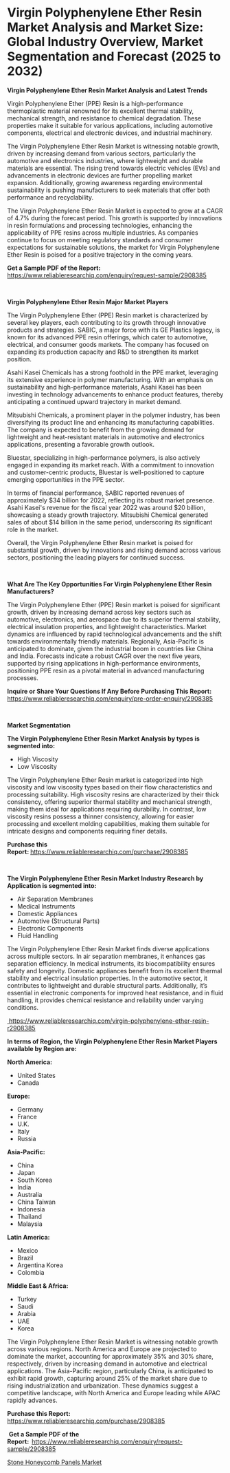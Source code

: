 <p><h1>Virgin Polyphenylene Ether Resin Market Analysis and Market Size: Global Industry Overview, Market Segmentation and Forecast (2025 to 2032)</h1></p><p><strong>Virgin Polyphenylene Ether Resin Market Analysis and Latest Trends</strong></p>
<p><p>Virgin Polyphenylene Ether (PPE) Resin is a high-performance thermoplastic material renowned for its excellent thermal stability, mechanical strength, and resistance to chemical degradation. These properties make it suitable for various applications, including automotive components, electrical and electronic devices, and industrial machinery. </p><p>The Virgin Polyphenylene Ether Resin Market is witnessing notable growth, driven by increasing demand from various sectors, particularly the automotive and electronics industries, where lightweight and durable materials are essential. The rising trend towards electric vehicles (EVs) and advancements in electronic devices are further propelling market expansion. Additionally, growing awareness regarding environmental sustainability is pushing manufacturers to seek materials that offer both performance and recyclability.</p><p>The Virgin Polyphenylene Ether Resin Market is expected to grow at a CAGR of 4.7% during the forecast period. This growth is supported by innovations in resin formulations and processing technologies, enhancing the applicability of PPE resins across multiple industries. As companies continue to focus on meeting regulatory standards and consumer expectations for sustainable solutions, the market for Virgin Polyphenylene Ether Resin is poised for a positive trajectory in the coming years.</p></p>
<p><strong>Get a Sample PDF of the Report:&nbsp;</strong> <a href="https://www.reliableresearchiq.com/enquiry/request-sample/2908385?utm_campaign=3066&utm_medium=2&utm_source=Github&utm_content=ia&utm_term=12032025&utm_id=virgin-polyphenylene-ether-resin">https://www.reliableresearchiq.com/enquiry/request-sample/2908385</a></p>
<p>&nbsp;</p>
<p><strong>Virgin Polyphenylene Ether Resin Major Market Players</strong></p>
<p><p>The Virgin Polyphenylene Ether (PPE) Resin market is characterized by several key players, each contributing to its growth through innovative products and strategies. SABIC, a major force with its GE Plastics legacy, is known for its advanced PPE resin offerings, which cater to automotive, electrical, and consumer goods markets. The company has focused on expanding its production capacity and R&D to strengthen its market position.</p><p>Asahi Kasei Chemicals has a strong foothold in the PPE market, leveraging its extensive experience in polymer manufacturing. With an emphasis on sustainability and high-performance materials, Asahi Kasei has been investing in technology advancements to enhance product features, thereby anticipating a continued upward trajectory in market demand.</p><p>Mitsubishi Chemicals, a prominent player in the polymer industry, has been diversifying its product line and enhancing its manufacturing capabilities. The company is expected to benefit from the growing demand for lightweight and heat-resistant materials in automotive and electronics applications, presenting a favorable growth outlook.</p><p>Bluestar, specializing in high-performance polymers, is also actively engaged in expanding its market reach. With a commitment to innovation and customer-centric products, Bluestar is well-positioned to capture emerging opportunities in the PPE sector.</p><p>In terms of financial performance, SABIC reported revenues of approximately $34 billion for 2022, reflecting its robust market presence. Asahi Kasei's revenue for the fiscal year 2022 was around $20 billion, showcasing a steady growth trajectory. Mitsubishi Chemical generated sales of about $14 billion in the same period, underscoring its significant role in the market.</p><p>Overall, the Virgin Polyphenylene Ether Resin market is poised for substantial growth, driven by innovations and rising demand across various sectors, positioning the leading players for continued success.</p></p>
<p>&nbsp;</p>
<p><strong>What Are The Key Opportunities For Virgin Polyphenylene Ether Resin Manufacturers?</strong></p>
<p><p>The Virgin Polyphenylene Ether (PPE) Resin market is poised for significant growth, driven by increasing demand across key sectors such as automotive, electronics, and aerospace due to its superior thermal stability, electrical insulation properties, and lightweight characteristics. Market dynamics are influenced by rapid technological advancements and the shift towards environmentally friendly materials. Regionally, Asia-Pacific is anticipated to dominate, given the industrial boom in countries like China and India. Forecasts indicate a robust CAGR over the next five years, supported by rising applications in high-performance environments, positioning PPE resin as a pivotal material in advanced manufacturing processes.</p></p>
<p><strong>Inquire or Share Your Questions If Any Before Purchasing This Report:</strong> <a href="https://www.reliableresearchiq.com/enquiry/pre-order-enquiry/2908385?utm_campaign=3066&utm_medium=2&utm_source=Github&utm_content=ia&utm_term=12032025&utm_id=virgin-polyphenylene-ether-resin">https://www.reliableresearchiq.com/enquiry/pre-order-enquiry/2908385</a></p>
<p>&nbsp;</p>
<p><strong>Market Segmentation</strong></p>
<p><strong>The Virgin Polyphenylene Ether Resin Market Analysis by types is segmented into:</strong></p>
<p><ul><li>High Viscosity</li><li>Low Viscosity</li></ul></p>
<p><p>The Virgin Polyphenylene Ether Resin market is categorized into high viscosity and low viscosity types based on their flow characteristics and processing suitability. High viscosity resins are characterized by their thick consistency, offering superior thermal stability and mechanical strength, making them ideal for applications requiring durability. In contrast, low viscosity resins possess a thinner consistency, allowing for easier processing and excellent molding capabilities, making them suitable for intricate designs and components requiring finer details.</p></p>
<p><strong>Purchase this Report:&nbsp;</strong><a href="https://www.reliableresearchiq.com/purchase/2908385?utm_campaign=3066&utm_medium=2&utm_source=Github&utm_content=ia&utm_term=12032025&utm_id=virgin-polyphenylene-ether-resin">https://www.reliableresearchiq.com/purchase/2908385</a></p>
<p>&nbsp;</p>
<p><strong>The Virgin Polyphenylene Ether Resin Market Industry Research by Application is segmented into:</strong></p>
<p><ul><li>Air Separation Membranes</li><li>Medical Instruments</li><li>Domestic Appliances</li><li>Automotive (Structural Parts)</li><li>Electronic Components</li><li>Fluid Handling</li></ul></p>
<p><p>The Virgin Polyphenylene Ether Resin Market finds diverse applications across multiple sectors. In air separation membranes, it enhances gas separation efficiency. In medical instruments, its biocompatibility ensures safety and longevity. Domestic appliances benefit from its excellent thermal stability and electrical insulation properties. In the automotive sector, it contributes to lightweight and durable structural parts. Additionally, it’s essential in electronic components for improved heat resistance, and in fluid handling, it provides chemical resistance and reliability under varying conditions.</p></p>
<p><a href="https://www.reliableresearchiq.com/virgin-polyphenylene-ether-resin-r2908385?utm_campaign=3066&utm_medium=2&utm_source=Github&utm_content=ia&utm_term=12032025&utm_id=virgin-polyphenylene-ether-resin">&nbsp;https://www.reliableresearchiq.com/virgin-polyphenylene-ether-resin-r2908385</a></p>
<p><strong>In terms of Region, the Virgin Polyphenylene Ether Resin Market Players available by Region are:</strong></p>
<p>
    <p> <strong> North America: </strong>
        <ul>
            <li>United States</li>
            <li>Canada</li>
        </ul>
        </p> 
    <p> <strong> Europe: </strong>
        <ul>
            <li>Germany</li>
            <li>France</li>
            <li>U.K.</li>
            <li>Italy</li>
            <li>Russia</li>
        </ul>
        </p> 
    <p> <strong> Asia-Pacific: </strong>
        <ul>
            <li>China</li>
            <li>Japan</li>
            <li>South Korea</li>
            <li>India</li>
            <li>Australia</li>
            <li>China Taiwan</li>
            <li>Indonesia</li>
            <li>Thailand</li>
            <li>Malaysia</li>
        </ul>
        </p> 
    <p> <strong> Latin America: </strong>
        <ul>
            <li>Mexico</li>
            <li>Brazil</li>
            <li>Argentina Korea</li>
            <li>Colombia</li>
        </ul>
        </p> 
    <p> <strong> Middle East & Africa: </strong>
        <ul>
            <li>Turkey</li>
            <li>Saudi</li>
            <li>Arabia</li>
            <li>UAE</li>
            <li>Korea</li>
        </ul>
    </p>
    </p>
<p><p>The Virgin Polyphenylene Ether Resin Market is witnessing notable growth across various regions. North America and Europe are projected to dominate the market, accounting for approximately 35% and 30% share, respectively, driven by increasing demand in automotive and electrical applications. The Asia-Pacific region, particularly China, is anticipated to exhibit rapid growth, capturing around 25% of the market share due to rising industrialization and urbanization. These dynamics suggest a competitive landscape, with North America and Europe leading while APAC rapidly advances.</p></p>
<p><strong>Purchase this Report: </strong><a href="https://www.reliableresearchiq.com/purchase/2908385?utm_campaign=3066&utm_medium=2&utm_source=Github&utm_content=ia&utm_term=12032025&utm_id=virgin-polyphenylene-ether-resin">https://www.reliableresearchiq.com/purchase/2908385</a></p>
<p>&nbsp;<strong>Get a Sample PDF of the Report:&nbsp;&nbsp;</strong><a href="https://www.reliableresearchiq.com/enquiry/request-sample/2908385?utm_campaign=3066&utm_medium=2&utm_source=Github&utm_content=ia&utm_term=12032025&utm_id=virgin-polyphenylene-ether-resin">https://www.reliableresearchiq.com/enquiry/request-sample/2908385</a></p>
<p><strong></strong></p>
<p><p><a href="https://github.com/chaturberville8181/Market-Research-Report-List-1/blob/main/stone-honeycomb-panels-market.md?utm_campaign=3066&utm_medium=2&utm_source=Github&utm_content=ia&utm_term=12032025&utm_id=virgin-polyphenylene-ether-resin">Stone Honeycomb Panels Market</a></p></p>